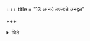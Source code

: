 +++
title = "13 अग्नये तपस्वते जनद्वत"

+++

<details><summary>थिते</summary>

13. Then the offering of a sacrificial bread to Agni Tapasvat or Janadvat etc. is common (i.e. as described above).
</details>
